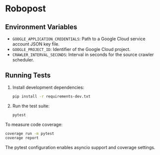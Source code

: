 # Robopost
## Environment Variables

- `GOOGLE_APPLICATION_CREDENTIALS`: Path to a Google Cloud service account JSON key file.
- `GOOGLE_PROJECT_ID`: Identifier of the Google Cloud project.
- `CRAWLER_INTERVAL_SECONDS`: Interval in seconds for the source crawler scheduler.

## Running Tests

1. Install development dependencies:
   ```bash
   pip install -r requirements-dev.txt
   ```
2. Run the test suite:
   ```bash
   pytest
   ```

To measure code coverage:
```bash
coverage run -m pytest
coverage report
```
The pytest configuration enables asyncio support and coverage settings.